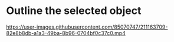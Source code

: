 # Outline the selected object

https://user-images.githubusercontent.com/85070747/211163709-82e8b8db-a1a3-49ba-8b96-0704bf0c37c0.mp4
